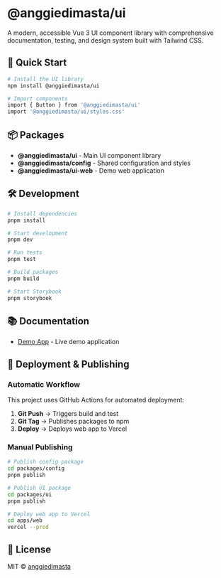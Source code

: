 # @anggiedimasta/ui

A modern, accessible Vue 3 UI component library with comprehensive documentation, testing, and design system built with Tailwind CSS.

## 🚀 Quick Start

```bash
# Install the UI library
npm install @anggiedimasta/ui

# Import components
import { Button } from '@anggiedimasta/ui'
import '@anggiedimasta/ui/styles.css'
```

## 📦 Packages

- **@anggiedimasta/ui** - Main UI component library
- **@anggiedimasta/config** - Shared configuration and styles
- **@anggiedimasta/ui-web** - Demo web application

## 🛠️ Development

```bash
# Install dependencies
pnpm install

# Start development
pnpm dev

# Run tests
pnpm test

# Build packages
pnpm build

# Start Storybook
pnpm storybook
```

## 📚 Documentation

- [Demo App](https://anggiedimasta-ui.vercel.app) - Live demo application

## 🚀 Deployment & Publishing

### Automatic Workflow

This project uses GitHub Actions for automated deployment:

1. **Git Push** → Triggers build and test
2. **Git Tag** → Publishes packages to npm
3. **Deploy** → Deploys web app to Vercel

### Manual Publishing

```bash
# Publish config package
cd packages/config
pnpm publish

# Publish UI package
cd packages/ui
pnpm publish

# Deploy web app to Vercel
cd apps/web
vercel --prod
```

## 📄 License

MIT © [anggiedimasta](https://github.com/anggiedimasta)
